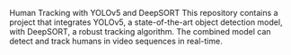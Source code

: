 Human Tracking with YOLOv5 and DeepSORT This repository contains a project that integrates YOLOv5, a state-of-the-art object detection model, with DeepSORT, a robust tracking algorithm. The combined model can detect and track humans in video sequences in real-time.
